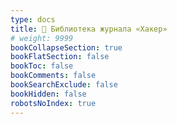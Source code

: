 ```yaml
---
type: docs
title: 📁 Библиотека журнала «Хакер»
# weight: 9999
bookCollapseSection: true
bookFlatSection: false
bookToc: false
bookComments: false
bookSearchExclude: false
bookHidden: false
robotsNoIndex: true
---
```


